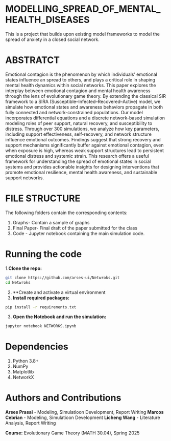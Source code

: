 # MODELLING_SPREAD_OF_MENTAL_HEALTH_DISEASES
This is a project that builds upon existing model frameworks to model the spread of anxiety in a closed social network. 

# ABSTRATCT
Emotional contagion is the phenomenon by which individuals’ emotional states influence an spread to others, and plays a critical role in shaping mental health dynamics within social networks. This paper explores the interplay between emotional contagion and mental health awareness through the lens of evolutionary game theory. By extending the classical SIR framework to a SIRA (Susceptible–Infected–Recovered–Active) model, we simulate how emotional states and awareness behaviors propagate in both fully connected and network-constrained populations. Our model incorporates differential equations and a discrete network-based simulation modeling roles of peer support, natural recovery, and susceptibility to distress. Through over 300 simulations, we analyze how key parameters, including support effectiveness, self-recovery, and network structure influence emotional outcomes. Findings suggest that strong recovery and support mechanisms significantly buffer against emotional contagion, even when exposure is high, whereas weak support structures lead to persistent emotional distress and systemic strain. This research offers a useful framework for understanding the spread of emotional states in social systems and provides actionable insights for designing interventions that promote emotional resilience, mental health awareness, and sustainable support networks.

# FILE STRUCTURE
The following folders contain the corresponding contents: 

1. Graphs- Contain a sample of graphs 
2. Final Paper- Final draft of the paper submitted for the class
3. Code - Jupyter notebook containing the main simulation code. 

# Running the code

1.**Clone the repo:**
```bash
git clone https://github.com/arses-ui/Netwroks.git
cd Netwroks
```
2. **Create and activate a virtual environment 
2. **Install required packages:**
```bash
pip install -r requirements.txt
```
3. **Open the Notebook and run the simulation:**
```bash
jupyter notebook NETWORKS.ipynb
```
# Dependencies

1. Python 3.8+
2. NumPy
3. Matplotlib
4. NetworkX

# Authors and Contributions 
**Arses Prasai** - Modeling, Simulatioon Development, Report Writing 
**Marcos Cebrian** - Modeling, Simulatioon Development
**Licheng Wang** - Literature Analysis, Report Writing

**Course:** Evolutionary Game Theory (MATH 30.04), Spring 2025 
